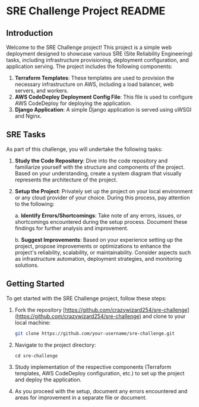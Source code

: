 # SRE Challenge Project README

## Introduction

Welcome to the SRE Challenge project! This project is a simple web deployment designed to showcase various SRE (Site Reliability Engineering) tasks, including infrastructure provisioning, deployment configuration, and application serving. The project includes the following components:

1. **Terraform Templates**: These templates are used to provision the necessary infrastructure on AWS, including a load balancer, web servers, and workers.
2. **AWS CodeDeploy Deployment Config File**: This file is used to configure AWS CodeDeploy for deploying the application.
3. **Django Application**: A simple Django application is served using uWSGI and Nginx.

## SRE Tasks

As part of this challenge, you will undertake the following tasks:

1. **Study the Code Repository**: Dive into the code repository and familiarize yourself with the structure and components of the project. Based on your understanding, create a system diagram that visually represents the architecture of the project.

2. **Setup the Project**: Privately set up the project on your local environment or any cloud provider of your choice. During this process, pay attention to the following:

    a. **Identify Errors/Shortcomings**: Take note of any errors, issues, or shortcomings encountered during the setup process. Document these findings for further analysis and improvement.
    
    b. **Suggest Improvements**: Based on your experience setting up the project, propose improvements or optimizations to enhance the project's reliability, scalability, or maintainability. Consider aspects such as infrastructure automation, deployment strategies, and monitoring solutions.

## Getting Started

To get started with the SRE Challenge project, follow these steps:

1. Fork the repository [https://github.com/crazywizard254/sre-challenge](https://github.com/crazywizard254/sre-challenge) and clone to your local machine:

   ```bash
   git clone https://github.com/your-username/sre-challenge.git
    ```

2. Navigate to the project directory:

    `cd sre-challenge`

3. Study implementation of the respective components (Terraform templates, AWS CodeDeploy configuration, etc.) to set up the project and deploy the application.

4. As you proceed with the setup, document any errors encountered and areas for improvement in a separate file or document.